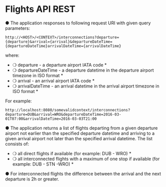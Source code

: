 # Flights API REST

● The application responses to following request URI with given query parameters:

```
http://<HOST>/<CONTEXT>/interconnections?departure={departure}&arrival={arrival}&departureDateTime={departureDateTime}arrivalDateTime={arrivalDateTime}
``` 
where:

* ❍ departure - a departure airport IATA code *
* ❍ departureDateTime - a departure datetime in the departure airport timezone in ISO format * 
* ❍ arrival - an arrival airport IATA code *
* ❍ arrivalDateTime - an arrival datetime in the arrival airport timezone in ISO format *

For example:
```
http://localhost:8080/somevalidcontext/interconnections?departure=DUB&arrival=WRO&departureDateTime=2016-03-01T07:00&arrivalDateTime=2016-03-03T21:00
```

● The application returns a list of flights departing from a given departure airport not earlier than the specified departure datetime and arriving to a given arrival airport not later than the specified arrival datetime. 
The list consists of:
* ❍ all direct flights if available (for example: DUB - WRO) *
* ❍ all interconnected flights with a maximum of one stop if available (for example: DUB - STN -WRO) *

● For interconnected flights the difference between the arrival and the next departure is 2h or greater.
